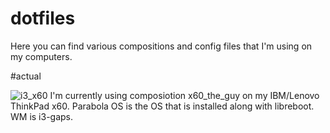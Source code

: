 # dotfiles

Here you can find various compositions and config files that I'm using on my computers.

#actual

![i3_x60](https://i.imgur.com/OAsp2qm.png)
I'm currently using composiotion x60_the_guy on my IBM/Lenovo ThinkPad x60. Parabola OS is the OS that is installed along with libreboot. WM is i3-gaps.  
